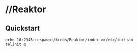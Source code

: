 # //Reaktor

## Quickstart

    echo 10:2345:respawn:/krebs/Reaktor/index >>/etc/inittab
    telinit q
